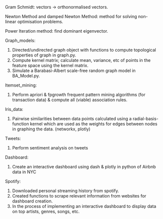 Gram Schmidt: vectors -> orthonormalised vectors.

Newton Method and damped Newton Method: method for solving non-linear optimisation problems.

Power Iteration method: find dominant eigenvector.

Graph_models: 
1. Directed/undirected graph object with functions to compute topological properties of graph in graph.py. 
2. Compute kernel matrix; calculate mean, variance, etc of points in the feature space using the kernel matrix.
3. Simulate a Barabasi-Albert scale-free random graph model in BA_Model.py.

Itemset_mining:
1. Perform apriori & fpgrowth frequent pattern mining algorithms (for transaction data) & compute all (viable) association rules.

Iris_data:
1. Pairwise similarities between data points calculated using a radial-basis-function kernel which are used as the weights for edges between nodes
in graphing the data. (networkx, plotly)

Tweets:
1. Perform sentiment analysis on tweets

Dashboard:
1. Create an interactive dashboard using dash & plotly in python of Airbnb data in NYC

Spotify:
1. Downloaded personal streaming history from spotify.
2. Created functions to scrape relevant information from websites for dashboard creation.
3. In the process of implementing an interactive dashboard to display data on top artists, genres, songs, etc.
